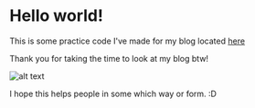 # Hello world!

This is some practice code I've made for my blog located [here](https://medium.com/@jessieguzman777/sharing-is-caring-passing-props-from-parent-components-to-children-and-vice-versa-3f82449beb83)

Thank you for taking the time to look at my blog btw!

![alt text](https://media.giphy.com/media/v1.Y2lkPTc5MGI3NjExNmNmYWIyNWVkMDM0M2VhYTU4MjVmZWFiNDU0MzA4NzBlY2I3MDJkMyZlcD12MV9pbnRlcm5hbF9naWZzX2dpZklkJmN0PWc/e4PkUJXi88n1C/giphy.gif)

 I hope this helps people in some which way or form. :D